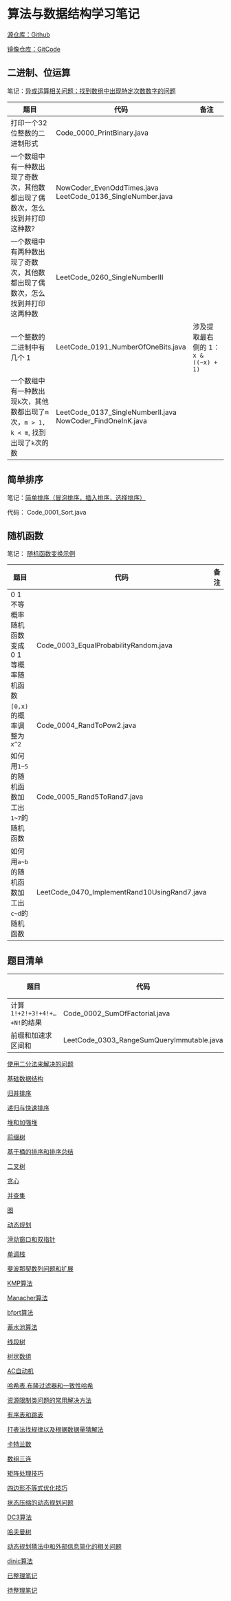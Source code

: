 # 算法与数据结构学习笔记

[源仓库：Github](https://github.com/GreyZeng/algorithm)

[镜像仓库：GitCode](https://gitcode.net/hotonyhui/algorithm)

## 二进制、位运算

笔记：[异或运算相关问题：找到数组中出现特定次数数字的问题](https://www.cnblogs.com/greyzeng/p/15385402.html)

| 题目                                                         | 代码                                                         | 备注                                 |
| ------------------------------------------------------------ | ------------------------------------------------------------ | ------------------------------------ |
| 打印一个32位整数的二进制形式                                 | Code_0000_PrintBinary.java                                   |                                      |
| 一个数组中有一种数出现了奇数次，其他数都出现了偶数次，怎么找到并打印这种数? | NowCoder_EvenOddTimes.java<br/>LeetCode_0136_SingleNumber.java |                                      |
| 一个数组中有两种数出现了奇数次，其他数都出现了偶数次，怎么找到并打印这两种数 | LeetCode_0260_SingleNumberIII                                |                                      |
| 一个整数的二进制中有几个 1                                   | LeetCode_0191_NumberOfOneBits.java                           | 涉及提取最右侧的 1：`x & ((~x) + 1)` |
| 一个数组中有一种数出现`k`次，其他数都出现了`m`次，`m > 1, k < m`, 找到出现了`k`次的数 | LeetCode_0137_SingleNumberII.java<br/>NowCoder_FindOneInK.java |                                      |

## 简单排序

笔记：[简单排序（冒泡排序，插入排序，选择排序）](https://www.cnblogs.com/greyzeng/p/15186769.html)

代码：  Code_0001_Sort.java

## 随机函数

笔记：  [随机函数变换示例](https://www.cnblogs.com/greyzeng/p/16618329.html)

| 题目                                        | 代码                                         | 备注 |
| ------------------------------------------- | -------------------------------------------- | ---- |
| 0 1 不等概率随机函数变成 0 1 等概率随机函数 | Code_0003_EqualProbabilityRandom.java        |      |
| `[0,x)`的概率调整为`x^2`                    | Code_0004_RandToPow2.java                    |      |
| 如何用`1~5`的随机函数加工出`1~7`的随机函数  | Code_0005_Rand5ToRand7.java                  |      |
| 如何用`a~b`的随机函数加工出`c~d`的随机函数  | LeetCode_0470_ImplementRand10UsingRand7.java |      |

## 题目清单

| 题目 | 代码 |备注|
|--|--|--|
|计算`1!+2!+3!+4!+…+N!`的结果|Code_0002_SumOfFactorial.java||
|前缀和加速求区间和|LeetCode_0303_RangeSumQueryImmutable.java||

[使用二分法来解决的问题](https://www.cnblogs.com/greyzeng/p/15690136.html)

[基础数据结构](docs/基础数据结构.md)

[归并排序](docs/归并排序.md)

[递归与快速排序](docs/递归与快速排序.md)

[堆和加强堆](docs/堆和加强堆.md)

[前缀树](docs/前缀树.md)

[基于桶的排序和排序总结](docs/基于桶的排序和排序总结.md)

[二叉树](docs/二叉树.md)

[贪心](docs/贪心.md)

[并查集](https://www.cnblogs.com/greyzeng/p/16340125.html)

[图](docs/图.md)

[动态规划](docs/动态规划.md)

[滑动窗口和双指针](docs/滑动窗口和双指针.md)

[单调栈](docs/单调栈.md)

[斐波那契数列问题和扩展](https://www.cnblogs.com/greyzeng/p/15388178.html)

[KMP算法](https://www.cnblogs.com/greyzeng/p/15317466.html)

[Manacher算法](https://www.cnblogs.com/greyzeng/p/15314213.html)

[bfprt算法](https://www.cnblogs.com/greyzeng/p/15320118.html)

[蓄水池算法](https://www.cnblogs.com/greyzeng/p/15311295.html)

[线段树](docs/线段树.md)

[树状数组](https://www.cnblogs.com/greyzeng/p/15343780.html)

[AC自动机](https://www.cnblogs.com/greyzeng/p/15347534.html)

[哈希表,布隆过滤器和一致性哈希](docs/哈希表,布隆过滤器和一致性哈希.md)

[资源限制类问题的常用解决方法](https://www.cnblogs.com/greyzeng/p/15371414.html)

[有序表和跳表](docs/有序表和跳表.md)

[打表法找规律以及根据数据量猜解法](docs/打表法找规律以及根据数据量猜解法.md)

[卡特兰数](docs/卡特兰数.md)

[数组三连](docs/数组三连.md)

[矩阵处理技巧](docs/矩阵处理技巧.md)

[四边形不等式优化技巧](docs/四边形不等式优化技巧.md)

[状态压缩的动态规划问题](docs/状态压缩的动态规划问题.md)

[DC3算法](docs/DC3算法.md)

[哈夫曼树](docs/哈夫曼树.md)

[动态规划猜法中和外部信息简化的相关问题](docs/动态规划猜法中和外部信息简化的相关问题.md)

[dinic算法](docs/dinic算法.md)

[已整理笔记](https://www.cnblogs.com/greyzeng/tag/%E7%AE%97%E6%B3%95/)

[待整理笔记](https://github.com/GreyZeng/algorithm/tree/master/docs)
